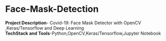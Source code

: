# Face-Mask-Detection
**Project Description**- Covid-19: Face Mask Detector with OpenCV ,Keras/Tensorflow and Deep Learning \
**TechStack and Tools**-Python,OpenCV,Keras/Tensorflow,Jupyter Notebook
